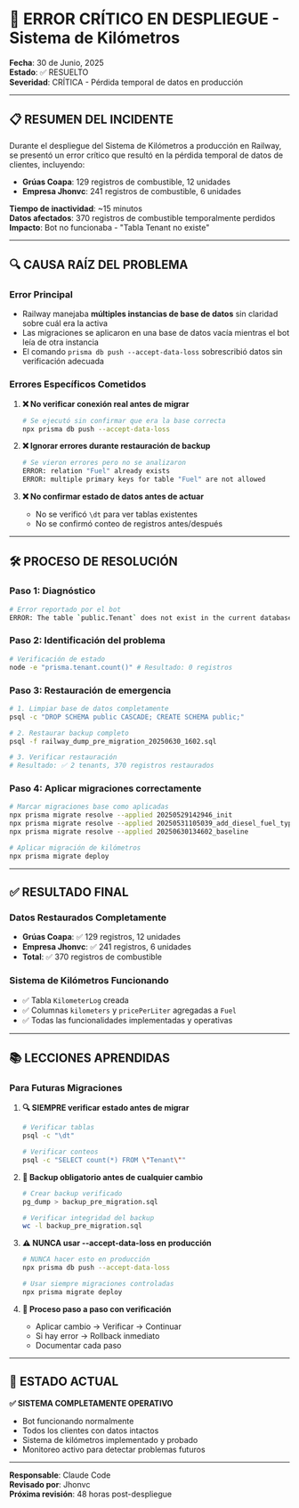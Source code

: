 # 🚨 ERROR CRÍTICO EN DESPLIEGUE - Sistema de Kilómetros

**Fecha**: 30 de Junio, 2025  
**Estado**: ✅ RESUELTO  
**Severidad**: CRÍTICA - Pérdida temporal de datos en producción

---

## 📋 **RESUMEN DEL INCIDENTE**

Durante el despliegue del Sistema de Kilómetros a producción en Railway, se presentó un error crítico que resultó en la pérdida temporal de datos de clientes, incluyendo:
- **Grúas Coapa**: 129 registros de combustible, 12 unidades
- **Empresa Jhonvc**: 241 registros de combustible, 6 unidades

**Tiempo de inactividad**: ~15 minutos  
**Datos afectados**: 370 registros de combustible temporalmente perdidos  
**Impacto**: Bot no funcionaba - "Tabla Tenant no existe"

---

## 🔍 **CAUSA RAÍZ DEL PROBLEMA**

### **Error Principal**
- Railway manejaba **múltiples instancias de base de datos** sin claridad sobre cuál era la activa
- Las migraciones se aplicaron en una base de datos vacía mientras el bot leía de otra instancia
- El comando `prisma db push --accept-data-loss` sobrescribió datos sin verificación adecuada

### **Errores Específicos Cometidos**

1. **❌ No verificar conexión real antes de migrar**
   ```bash
   # Se ejecutó sin confirmar que era la base correcta
   npx prisma db push --accept-data-loss
   ```

2. **❌ Ignorar errores durante restauración de backup**
   ```bash
   # Se vieron errores pero no se analizaron
   ERROR: relation "Fuel" already exists
   ERROR: multiple primary keys for table "Fuel" are not allowed
   ```

3. **❌ No confirmar estado de datos antes de actuar**
   - No se verificó `\dt` para ver tablas existentes
   - No se confirmó conteo de registros antes/después

---

## 🛠️ **PROCESO DE RESOLUCIÓN**

### **Paso 1: Diagnóstico**
```bash
# Error reportado por el bot
ERROR: The table `public.Tenant` does not exist in the current database
```

### **Paso 2: Identificación del problema**
```bash
# Verificación de estado
node -e "prisma.tenant.count()" # Resultado: 0 registros
```

### **Paso 3: Restauración de emergencia**
```bash
# 1. Limpiar base de datos completamente
psql -c "DROP SCHEMA public CASCADE; CREATE SCHEMA public;"

# 2. Restaurar backup completo
psql -f railway_dump_pre_migration_20250630_1602.sql

# 3. Verificar restauración
# Resultado: ✅ 2 tenants, 370 registros restaurados
```

### **Paso 4: Aplicar migraciones correctamente**
```bash
# Marcar migraciones base como aplicadas
npx prisma migrate resolve --applied 20250529142946_init
npx prisma migrate resolve --applied 20250531105039_add_diesel_fuel_type
npx prisma migrate resolve --applied 20250630134602_baseline

# Aplicar migración de kilómetros
npx prisma migrate deploy
```

---

## ✅ **RESULTADO FINAL**

### **Datos Restaurados Completamente**
- **Grúas Coapa**: ✅ 129 registros, 12 unidades
- **Empresa Jhonvc**: ✅ 241 registros, 6 unidades
- **Total**: ✅ 370 registros de combustible

### **Sistema de Kilómetros Funcionando**
- ✅ Tabla `KilometerLog` creada
- ✅ Columnas `kilometers` y `pricePerLiter` agregadas a `Fuel`
- ✅ Todas las funcionalidades implementadas y operativas

---

## 📚 **LECCIONES APRENDIDAS**

### **Para Futuras Migraciones**

1. **🔍 SIEMPRE verificar estado antes de migrar**
   ```bash
   # Verificar tablas
   psql -c "\dt"
   
   # Verificar conteos
   psql -c "SELECT count(*) FROM \"Tenant\""
   ```

2. **💾 Backup obligatorio antes de cualquier cambio**
   ```bash
   # Crear backup verificado
   pg_dump > backup_pre_migration.sql
   
   # Verificar integridad del backup
   wc -l backup_pre_migration.sql
   ```

3. **⚠️ NUNCA usar --accept-data-loss en producción**
   ```bash
   # NUNCA hacer esto en producción
   npx prisma db push --accept-data-loss
   
   # Usar siempre migraciones controladas
   npx prisma migrate deploy
   ```

4. **🔄 Proceso paso a paso con verificación**
   - Aplicar cambio → Verificar → Continuar
   - Si hay error → Rollback inmediato
   - Documentar cada paso

---

## 🚀 **ESTADO ACTUAL**

**✅ SISTEMA COMPLETAMENTE OPERATIVO**
- Bot funcionando normalmente
- Todos los clientes con datos intactos
- Sistema de kilómetros implementado y probado
- Monitoreo activo para detectar problemas futuros

---

**Responsable**: Claude Code  
**Revisado por**: Jhonvc  
**Próxima revisión**: 48 horas post-despliegue